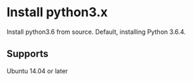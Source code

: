 # Install python3.x

Install python3.6 from source. Default, installing Python 3.6.4. 

## Supports

Ubuntu 14.04 or later
